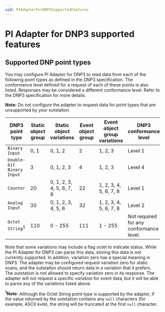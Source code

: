 ```yaml
---
uid: PIAdapterForDNP3SupportedFeatures
---
```


# PI Adapter for DNP3 supported features

## Supported DNP point types

You may configure PI Adapter for DNP3 to read data from each of the following point types as defined in the DNP3 specification. The conformance level defined for a request of each of these points is also listed. Responses may be considered a different conformance level. Refer to the DNP3 specification for more details.

**Note:** Do not configure the adapter to request data for point types that are unsupported by your outstation. 

| DNP3 point type | Static object group | Static object variations | Event object group | Event object group variations | DNP3 conformance level | 
| --------------- | ------------------- | ------------------------ | ------------------ | ----------------------------- | ---------------------- |
| `Binary Input` | 0, 1 | 0, 1, 2 | 2 | 1, 2, 3 | Level 1 |
| `Double-bit Binary Input` | 3 | 0, 1, 2, 3 | 4 | 1, 2, 3 | Level 4 | 
| `Counter` | 20 | 0, 1, 2, 3, 4, 5, 6, 7, 8 | 22 | 1, 2, 3, 4, 5, 6, 7, 8 | Level 1 |
| `Analog Input` | 30 | 0, 1, 2, 3, 4, 5, 6 | 32 | 1, 2, 3, 4, 5, 6, 7, 8 | Level 2 |
| `Octet String`<sup>1</sup> | 110 | 0 - 255 | 111 | 1 - 255 | Not required for any conformance level. |

Note that some variations may include a flag octet to indicate status. While the PI Adapter for DNP3 can parse this data, storing this data is not currently supported. In addition, variation zero has a special meaning in DNP3. The adapter may be configured request variation zero for static scans, and the outstation should return data in a variation that it prefers. The outstation is not allowed to specify variation zero in its response. The adapter will not request a specific variation for event data, but it will be able to parse any of the variations listed above. 

**<sup>1</sup>Note:** Although the Octet String point type is supported by the adapter, if the value returned by the outstation contains any `null` characters (for example, ASCII `0x00`), the string will be truncated at the first `null` character.
